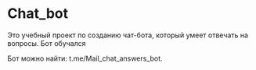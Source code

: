 # Chat_bot
Это учебный проект по созданию чат-бота, который умеет отвечать на вопросы. Бот обучался

Бот можно найти: t.me/Mail_chat_answers_bot.
